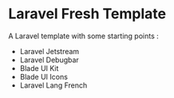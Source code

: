 # Laravel Fresh Template
A Laravel template with some starting points : 
- Laravel Jetstream
- Laravel Debugbar
- Blade UI Kit
- Blade UI Icons
- Laravel Lang French
